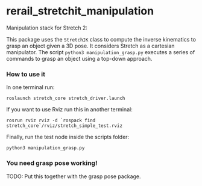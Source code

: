 # rerail_stretchit_manipulation
Manipulation stack for Stretch 2:

This package uses the `StretchIK` class to compute the inverse kinematics to grasp an object given a 3D pose. It considers Stretch as a cartesian manipulator.
The script `python3 manipulation_grasp.py` executes a series of commands to grasp an object using a top-down approach.

### How to use it
In one terminal run:
```
roslaunch stretch_core stretch_driver.launch
```
If you want to use Rviz run this in another terminal:
```
rosrun rviz rviz -d `rospack find stretch_core`/rviz/stretch_simple_test.rviz
```
Finally, run the test node inside the scripts folder:

```
python3 manipulation_grasp.py
```
### You need grasp pose working!
TODO:
Put this together with the grasp pose package.
